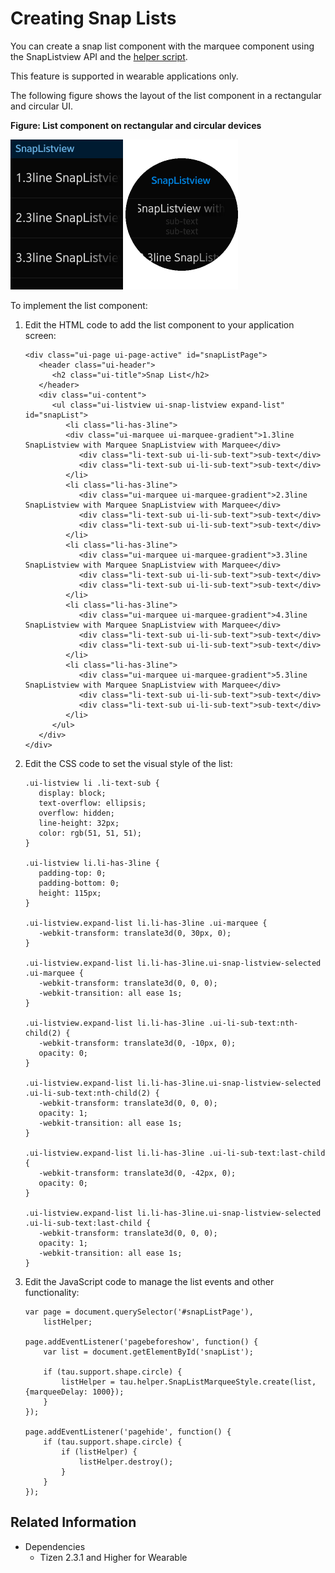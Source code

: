 # Creating Snap Lists

You can create a snap list component with the marquee component using the SnapListview API and the [helper script](helper.md).

This feature is supported in wearable applications only.

The following figure shows the layout of the list component in a rectangular and circular UI.

**Figure: List component on rectangular and circular devices**

![List component on a rectangular device](./media/rectangular_list.png) ![List component on a circular device](./media/round_list.png)

To implement the list component:

1. Edit the HTML code to add the list component to your application screen:

   ```
   <div class="ui-page ui-page-active" id="snapListPage">
      <header class="ui-header">
         <h2 class="ui-title">Snap List</h2>
      </header>
      <div class="ui-content">
         <ul class="ui-listview ui-snap-listview expand-list" id="snapList">
            <li class="li-has-3line">
            <div class="ui-marquee ui-marquee-gradient">1.3line SnapListview with Marquee SnapListview with Marquee</div>
               <div class="li-text-sub ui-li-sub-text">sub-text</div>
               <div class="li-text-sub ui-li-sub-text">sub-text</div>
            </li>
            <li class="li-has-3line">
               <div class="ui-marquee ui-marquee-gradient">2.3line SnapListview with Marquee SnapListview with Marquee</div>
               <div class="li-text-sub ui-li-sub-text">sub-text</div>
               <div class="li-text-sub ui-li-sub-text">sub-text</div>
            </li>
            <li class="li-has-3line">
               <div class="ui-marquee ui-marquee-gradient">3.3line SnapListview with Marquee SnapListview with Marquee</div>
               <div class="li-text-sub ui-li-sub-text">sub-text</div>
               <div class="li-text-sub ui-li-sub-text">sub-text</div>
            </li>
            <li class="li-has-3line">
               <div class="ui-marquee ui-marquee-gradient">4.3line SnapListview with Marquee SnapListview with Marquee</div>
               <div class="li-text-sub ui-li-sub-text">sub-text</div>
               <div class="li-text-sub ui-li-sub-text">sub-text</div>
            </li>
            <li class="li-has-3line">
               <div class="ui-marquee ui-marquee-gradient">5.3line SnapListview with Marquee SnapListview with Marquee</div>
               <div class="li-text-sub ui-li-sub-text">sub-text</div>
               <div class="li-text-sub ui-li-sub-text">sub-text</div>
            </li>
         </ul>
      </div>
   </div>
   ```

2. Edit the CSS code to set the visual style of the list:

   ```
   .ui-listview li .li-text-sub {
      display: block;
      text-overflow: ellipsis;
      overflow: hidden;
      line-height: 32px;
      color: rgb(51, 51, 51);
   }

   .ui-listview li.li-has-3line {
      padding-top: 0;
      padding-bottom: 0;
      height: 115px;
   }

   .ui-listview.expand-list li.li-has-3line .ui-marquee {
      -webkit-transform: translate3d(0, 30px, 0);
   }

   .ui-listview.expand-list li.li-has-3line.ui-snap-listview-selected .ui-marquee {
      -webkit-transform: translate3d(0, 0, 0);
      -webkit-transition: all ease 1s;
   }

   .ui-listview.expand-list li.li-has-3line .ui-li-sub-text:nth-child(2) {
      -webkit-transform: translate3d(0, -10px, 0);
      opacity: 0;
   }

   .ui-listview.expand-list li.li-has-3line.ui-snap-listview-selected .ui-li-sub-text:nth-child(2) {
      -webkit-transform: translate3d(0, 0, 0);
      opacity: 1;
      -webkit-transition: all ease 1s;
   }

   .ui-listview.expand-list li.li-has-3line .ui-li-sub-text:last-child {
      -webkit-transform: translate3d(0, -42px, 0);
      opacity: 0;
   }

   .ui-listview.expand-list li.li-has-3line.ui-snap-listview-selected .ui-li-sub-text:last-child {
      -webkit-transform: translate3d(0, 0, 0);
      opacity: 1;
      -webkit-transition: all ease 1s;
   }
   ```

3. Edit the JavaScript code to manage the list events and other functionality:

   ```
   var page = document.querySelector('#snapListPage'),
       listHelper;

   page.addEventListener('pagebeforeshow', function() {
       var list = document.getElementById('snapList');

       if (tau.support.shape.circle) {
           listHelper = tau.helper.SnapListMarqueeStyle.create(list, {marqueeDelay: 1000});
       }
   });

   page.addEventListener('pagehide', function() {
       if (tau.support.shape.circle) {
           if (listHelper) {
               listHelper.destroy();
           }
       }
   });
   ```

## Related Information
* Dependencies
  - Tizen 2.3.1 and Higher for Wearable
